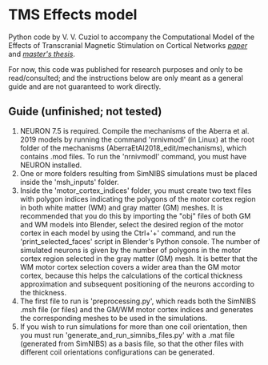 # TMS Effects model

Python code by V. V. Cuziol to accompany the Computational Model of the Effects of Transcranial Magnetic Stimulation on Cortical Networks *[paper](https://link.springer.com/chapter/10.1007/978-3-030-70601-2_338)* and *[master's thesis](https://www.teses.usp.br/teses/disponiveis/59/59143/tde-22062020-195016/publico/VitorCuziol_dissertacao_corrigida.pdf)*.

For now, this code was published for research purposes and only to be read/consulted; and the instructions below are only meant as a general guide and are not guaranteed to work directly.

## Guide (unfinished; not tested)
1) NEURON 7.5 is required. Compile the mechanisms of the Aberra et al. 2019 models by running the command 'nrnivmodl' (in Linux) at the root folder of the mechanisms (AberraEtAl2018_edit/mechanisms), which contains .mod files. To run the 'nrnivmodl' command, you must have NEURON installed.
2) One or more folders resulting from SimNIBS simulations must be placed inside the 'msh_inputs' folder.
3) Inside the 'motor_cortex_indices' folder, you must create two text files with polygon indices indicating the polygons of the motor cortex region in both white matter (WM) and gray matter (GM) meshes. It is recommended that you do this by importing the "obj" files of both GM and WM models into Blender, select the desired region of the motor cortex in each model by using the Ctrl+'+' command, and run the 'print_selected_faces' script in Blender's Python console. The number of simulated neurons is given by the number of polygons in the motor cortex region selected in the gray matter (GM) mesh. It is better that the WM motor cortex selection covers a wider area than the GM motor cortex, because this helps the calculations of the cortical thickness approximation and subsequent positioning of the neurons according to the thickness.
4) The first file to run is 'preprocessing.py', which reads both the SimNIBS .msh file (or files) and the GM/WM motor cortex indices and generates the corresponding meshes to be used in the simulations.
5) If you wish to run simulations for more than one coil orientation, then you must run 'generate_and_run_simnibs_files.py' with a .mat file (generated from SimNIBS) as a basis file, so that the other files with different coil orientations configurations can be generated.

